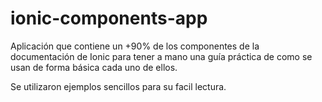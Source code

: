 # ionic-components-app
Aplicación que contiene un +90% de los componentes de la documentación de Ionic para tener a mano una guía práctica de como se usan de forma básica cada uno de ellos.

Se utilizaron ejemplos sencillos para su facil lectura.
